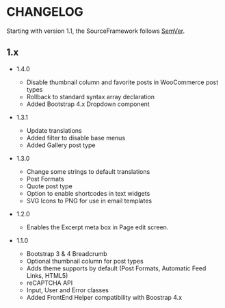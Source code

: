# CHANGELOG

Starting with version 1.1, the SourceFramework follows [SemVer](http://semver.org/).

## 1.x

- 1.4.0
  - Disable thumbnail column and favorite posts in WooCommerce post types
  - Rollback to standard syntax array declaration
  - Added Bootstrap 4.x Dropdown component

- 1.3.1
  - Update translations
  - Added filter to disable base menus
  - Added Gallery post type

- 1.3.0
  - Change some strings to default translations
  - Post Formats
  - Quote post type 
  - Option to enable shortcodes in text widgets
  - SVG Icons to PNG for use in email templates

- 1.2.0
  - Enables the Excerpt meta box in Page edit screen.

- 1.1.0
  - Bootstrap 3 & 4 Breadcrumb
  - Optional thumbnail column for post types
  - Adds theme supports by default (Post Formats, Automatic Feed Links, HTML5)
  - reCAPTCHA API
  - Input, User and Error classes
  - Added FrontEnd Helper compatibility with Boostrap 4.x 
